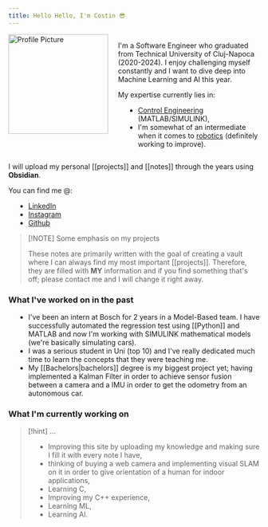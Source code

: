 ```yaml
---
title: Hello Hello, I'm Costin 😎
---
```

<div class="profile-section">
  <img src="static/pictures/beligool.jpg" alt="Profile Picture" class="profile-image">
  <div class="profile-text">
    <p>I'm a Software Engineer who graduated from Technical University of Cluj-Napoca (2020-2024). I enjoy challenging myself constantly and I want to dive deep into Machine Learning and AI this year.</p>
    <p>My expertise currently lies in:</p>
    <ul>
      <li><a href="/projects/Control Engineering">Control Engineering</a> (MATLAB/SIMULINK),</li>
      <li>I'm somewhat of an intermediate when it comes to <a href="/projects/robotics">robotics</a> (definitely working to improve).</li>
    </ul>
  </div>
</div>

<style>
  .profile-section {
    display: flex;
    flex-direction: column;
    align-items: center;
    text-align: center;
  }

  .profile-image {
    width: 200px;
    margin-bottom: 10px;
  }

  .profile-text {
    max-width: 600px;
  }

  @media (min-width: 768px) {
    .profile-section {
      flex-direction: row;
      align-items: flex-start;
      text-align: left;
    }

    .profile-image {
      margin-right: 20px;
      margin-bottom: 0;
    }

    .profile-text {
      text-align: left;
    }

    ul {
      padding-left: 40px; /* Maintain indentation for desktop */
    }
  }

  @media (max-width: 767px) {
    .profile-text {
      padding: 0 15px; /* Add padding on mobile for better spacing */
      text-align: left; /* Align text to the left on mobile */
    }

    ul {
      padding-left: 20px; /* Reduce padding for better mobile view */
    }

    li {
      margin-bottom: 10px; /* Add space between list items for clarity */
    }
  }
</style>

I will upload my personal [[projects]] and [[notes]] through the years using **Obsidian**.

You can find me @:
* [LinkedIn](https://www.linkedin.com/in/costin-chitic-1169a6235/)
* [Instagram](https://www.instagram.com/costin_chitic/)
* [Github](https://github.com/costineesti)

>[!NOTE] Some emphasis on my projects
>
>These notes are primarily written with the goal of creating a vault where I can always find my most important [[projects]]. Therefore, they are filled with **MY** information and if you find something that's off; please contact me and I will change it right away.

### What I've worked on in the past

* I've been an intern at Bosch for 2 years in a Model-Based team. I have successfully automated the regression test using [[Python]] and MATLAB and now I'm working with SIMULINK mathematical models (we're basically simulating cars).
* I was a serious student in Uni (top 10) and I've really dedicated much time to learn the concepts that they were teaching me.
* My [[Bachelors|bachelors]] degree is my biggest project yet; having implemented a Kalman Filter in order to achieve sensor fusion between a camera and a IMU in order to get the odometry from an autonomous car.

### What I'm currently working on

>[!hint] ...
> - Improving this site by uploading my knowledge and making sure I fill it with every note I have,
> - thinking of buying a web camera and implementing visual SLAM on it in order to give orientation of a human for indoor applications,
> - Learning C,
> - Improving my C++ experience,
> - Learning ML,
> - Learning AI.

